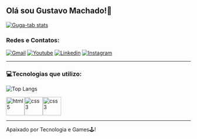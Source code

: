 ## Olá sou Gustavo Machado!🖖


<a href="https://github.com/Guga-tab">![Guga-tab stats](https://github-readme-stats.vercel.app/api?username=Guga-tab&show_icons=true&theme=tokyonight)</a>

### Redes e Contatos:

[![Gmail](https://img.shields.io/badge/Gmail-D14836?style=for-the-badge&logo=gmail&logoColor=white)](mailto:gustavomachado.521@gmail.com)
[![Youtube](https://img.shields.io/badge/YouTube-FF0000?style=for-the-badge&logo=youtube&logoColor=white)](https://www.youtube.com/channel/UCWXObQJFIcTE0AeW89eUp6w)
[![Linkedin](https://img.shields.io/badge/LinkedIn-0077B5?style=for-the-badge&logo=linkedin&logoColor=white)](https://www.linkedin.com/in/gustavo-machado-8a1220247/)
[![Instagram](https://img.shields.io/badge/Instagram-E4405F?style=for-the-badge&logo=instagram&logoColor=white)](https://www.instagram.com/guga_gamerr/)

<hr></hr>

### 💻Tecnologias que utilizo:

![Top Langs](https://github-readme-stats.vercel.app/api/top-langs/?username=Guga-tab&layout=compact)

<div style="display: flex;">
 <img style="width: 50px; height: 50px" alt="html5"src="https://logospng.org/download/html-5/logo-html-5-1536.png">
 <img style="width: 50px; height: 50px" alt="css3"src="https://logospng.org/download/css-3/logo-css-3-2048.png">
 <img style="width: 50px; height: 50px" alt="css3"src="https://logospng.org/download/javascript/logo-javascript-1024.png">
</div>

<hr></hr>
Apaixado por Tecnologia e Games🕹️!
